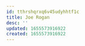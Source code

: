 ```yaml
---
id: tthrshqrxq6v45udyhhtf1c
title: Joe Rogan
desc: ''
updated: 1655573916922
created: 1655573916922
---
```


